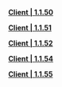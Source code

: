 
**[Client | 1.1.50](https://d3ln624mszu7ty.cloudfront.net/client_app/beta_pc/20201109_106be83f6560d15d/GenshinImpact_beta1109_1.1.50.zip)**

**[Client | 1.1.51](https://d3ln624mszu7ty.cloudfront.net/client_app/beta_pc/20201116_182edcc2ee27fa3b/GenshinImpact_beta1.1.51.zip)**

**[Client | 1.1.52](https://d3ln624mszu7ty.cloudfront.net/client_app/beta_pc/20201121_387d45bc31c08d9d/GenshinImpact_beta1.1.52.zip)**

**[Client | 1.1.54](https://d3ln624mszu7ty.cloudfront.net/client_app/beta_pc/20201127_1a447387ffb75e9a/GenshinImpact_beta1.1.54.zip)**

**[Client | 1.1.55](https://d3ln624mszu7ty.cloudfront.net/client_app/beta_pc/20201204_14d758a0ff12fdc7/GenshinImpact_beta1.1.55new.zip)**
